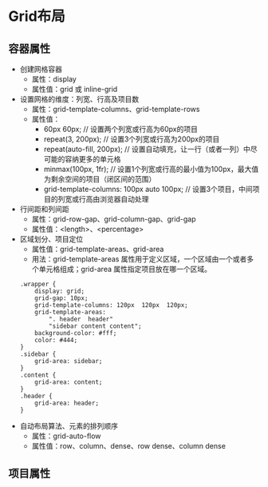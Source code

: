 # Grid布局

## 容器属性

+ 创建网格容器
    + 属性：display
    + 属性值：grid 或 inline-grid
+ 设置网格的维度：列宽、行高及项目数
    + 属性：grid-template-columns、grid-template-rows
    + 属性值：
        + 60px 60px;  // 设置两个列宽或行高为60px的项目
        + repeat(3, 200px);  // 设置3个列宽或行高为200px的项目
        + repeat(auto-fill, 200px);  // 设置自动填充，让一行（或者一列）中尽可能的容纳更多的单元格
        + minmax(100px, 1fr);  // 设置1个列宽或行高的最小值为100px，最大值为剩余空间的项目（闭区间的范围）
        + grid-template-columns: 100px auto 100px;  // 设置3个项目，中间项目的列宽或行高由浏览器自动处理
+ 行间距和列间距
    + 属性：grid-row-gap、grid-column-gap、grid-gap
    + 属性值：\<length>、\<percentage>
+ 区域划分、项目定位
    + 属性值：grid-template-areas、grid-area
    + 用法：grid-template-areas 属性用于定义区域，一个区域由一个或者多个单元格组成；grid-area 属性指定项目放在哪一个区域。
    ```
    .wrapper {
        display: grid;
        grid-gap: 10px;
        grid-template-columns: 120px  120px  120px;
        grid-template-areas:
            ". header  header"
            "sidebar content content";
        background-color: #fff;
        color: #444;
    }
    .sidebar {
        grid-area: sidebar;
    }
    .content {
        grid-area: content;
    }
    .header {
        grid-area: header;
    }
    ```
+ 自动布局算法、元素的排列顺序
    + 属性：grid-auto-flow 
    + 属性值：row、column、dense、row dense、column dense

## 项目属性